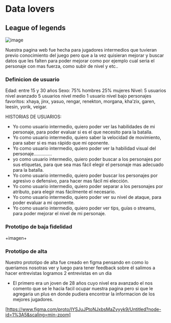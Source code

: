 # Data lovers

##  League of legends

![image](https://i.ibb.co/D17zsjm/league-of-legends.jpg)

Nuestra pagina web fue hecha para jugadores intermedios que tuvieran previo conocimiento del juego pero que a la vez quisieran mejorar y buscar datos que les falten para poder mejorar como por ejemplo cual seria el personaje con mas fuerza, como subir de nivel y etc..

### Definicion de usuario

Edad: entre 15 y 30 años 
Sexo: 75% hombres 25% mujeres
Nivel: 5 usuarios nivel avanzado 
	5 usuarios nivel  medio
	1 usuario nivel bajo
personajes favoritos: xhaya, jinx, yasuo, rengar, renekton, morgana, kha’zix, garen, leesin, yorik, veigar.


HISTORIAS DE USUARIOS:

*	Yo como usuario intermedio, quiero poder ver las habilidades de mi personaje, para poder evaluar si es el que necesito para la batalla.
*	Yo como usuario intermedio, quiero saber la velocidad de movimiento, para saber si es mas rápido que mi oponente.
*	Yo como usuario intermedio, quiero poder ver la habilidad visual del personaje…………..
*	yo como usuario intermedio, quiero poder buscar a los personajes por sus etiquetas, para que sea mas fácil elegir el personaje mas adecuado para la batalla.
*	 Yo como usuario intermedio, quiero poder buscar los personajes por agresivo o defensivo, para hacer mas fácil mi elección.
*	Yo como usuario intermedio, quiero poder separar a los personajes por atributo, para elegir mas fácilmente el necesario.
*	Yo como usuario intermedio, quiero poder ver su nivel de ataque, para poder evaluar a mi oponente.
*	Yo como usuario intermedio, quiero poder ver tips, guías o streams, para poder mejorar el nivel de mi personaje.


### Prototipo de baja fidelidad 

+imagen+

### Prototipo de alta

Nuestro prototipo de alta fue creado en figma pensando en como lo queriamos nosotras ver y luego para tener feedback sobre él salimos a hacer entrevistas logramos 2 entrevistas en un dia 
* El primero era un joven de 28 años cuyo nivel era avanzado el nos comento que se le hacia facil ocupar nuestra pagina pero si que le agregaria un plus en donde pudiera encontrar la informacion de los mejores jugadores.

[https://www.figma.com/proto/IYSJuJPtoNJxbsMaZvyyk9/Untitled?node-id=1%3A5&scaling=min-zoom]



